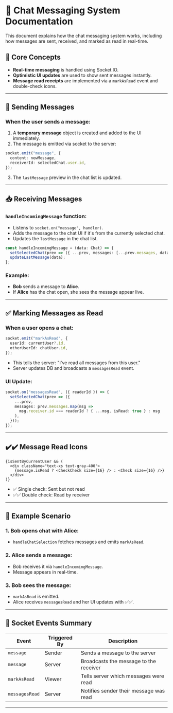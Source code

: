 # 📩 Chat Messaging System Documentation

This document explains how the chat messaging system works, including how messages are sent, received, and marked as read in real-time.

## 🧠 Core Concepts
- **Real-time messaging** is handled using Socket.IO.
- **Optimistic UI updates** are used to show sent messages instantly.
- **Message read receipts** are implemented via a `markAsRead` event and double-check icons.

---

## 💬 Sending Messages

### When the user sends a message:
1. A **temporary message** object is created and added to the UI immediately.
2. The message is emitted via socket to the server:

```ts
socket.emit("message", {
  content: newMessage,
  receiverId: selectedChat.user.id,
});
```

3. The `lastMessage` preview in the chat list is updated.

---

## 📥 Receiving Messages

### `handleIncomingMessage` function:
- Listens to `socket.on("message", handler)`.
- Adds the message to the chat UI if it's from the currently selected chat.
- Updates the `lastMessage` in the chat list.

```ts
const handleIncomingMessage = (data: Chat) => {
  setSelectedChat(prev => ({ ...prev, messages: [...prev.messages, data] }));
  updateLastMessage(data);
};
```

### Example:
- **Bob** sends a message to **Alice**.
- If **Alice** has the chat open, she sees the message appear live.

---

## ✅ Marking Messages as Read

### When a user opens a chat:
```ts
socket.emit("markAsRead", {
  userId: currentUser?.id,
  otherUserId: chatUser.id,
});
```

- This tells the server: "I've read all messages from this user."
- Server updates DB and broadcasts a `messagesRead` event.

### UI Update:
```ts
socket.on("messagesRead", ({ readerId }) => {
  setSelectedChat(prev => ({
    ...prev,
    messages: prev.messages.map(msg =>
      msg.receiver.id === readerId ? { ...msg, isRead: true } : msg
    ),
  }));
});
```

---

## ✔️✔️ Message Read Icons

```tsx
{isSentByCurrentUser && (
  <div className="text-xs text-gray-400">
    {message.isRead ? <CheckCheck size={16} /> : <Check size={16} />}
  </div>
)}
```

- ✅ Single check: Sent but not read
- ✅✅ Double check: Read by receiver

---

## 🧩 Example Scenario

### 1. Bob opens chat with Alice:
- `handleChatSelection` fetches messages and emits `markAsRead`.

### 2. Alice sends a message:
- Bob receives it via `handleIncomingMessage`.
- Message appears in real-time.

### 3. Bob sees the message:
- `markAsRead` is emitted.
- Alice receives `messagesRead` and her UI updates with ✅✅.

---

## 🔄 Socket Events Summary

| Event           | Triggered By   | Description                                |
|----------------|----------------|--------------------------------------------|
| `message`      | Sender         | Sends a message to the server              |
| `message`      | Server         | Broadcasts the message to the receiver     |
| `markAsRead`   | Viewer         | Tells server which messages were read      |
| `messagesRead` | Server         | Notifies sender their message was read     |

---


